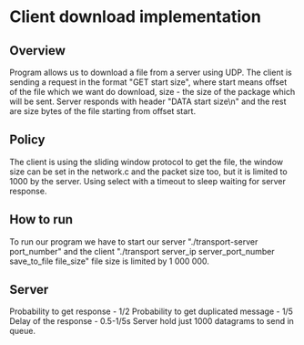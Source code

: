 # Client download implementation
## Overview
Program allows us to download a file from a server using UDP. The client is sending a request in the format "GET start size", where start means offset of the file which we want do download, size - the size of the package which will be sent. Server responds with header "DATA start size\n" and the rest are size bytes of the file starting from offset start.

## Policy
The client is using the sliding window protocol to get the file, the window size can be set in the network.c and the packet size too, but it is limited to 1000 by the server. Using select with a timeout to sleep waiting for server response.

## How to run
To run our program we have to start our server "./transport-server port_number"  and the client "./transport server_ip server_port_number save_to_file file_size" file size is limited by 1 000 000.

## Server
Probability to get response - 1/2
Probability to get duplicated message - 1/5
Delay of the response - 0.5-1/5s
Server hold just 1000 datagrams to send in queue.
